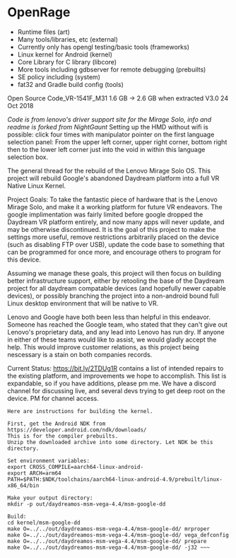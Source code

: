 # OpenRage
- Runtime files (art)
- Many tools/libraries, etc (external)
- Currently only has opengl testing/basic tools (frameworks)
- Linux kernel for Android (kernel)
- Core Library for C library (libcore)
- More tools including gdbserver for remote debugging (prebuilts)
- SE policy including (system)
- fat32 and Gradle build config (tools) 


Open Source Code_VR-1541F_M31
1.6 GB -> 2.6 GB when extracted
V3.0
24 Oct 2018

_Code is from lenovo's driver support site for the Mirage Solo, info and readme is forked from NightGaunt_
Setting up the HMD without wifi is possible: click four times with manipulator pointer on the first language selection panel: From the upper left corner, upper right corner, bottom right then to the lower left corner just into the void in within this language selection box. 

The general thread for the rebuild of the Lenovo Mirage Solo OS. This project will rebuild Google's abandoned Daydream platform into a full VR Native Linux Kernel.

Project Goals: To take the fantastic piece of hardware that is the Lenovo Mirage Solo, and make it a working platform for future VR endeavors. The google implimentation was fairly limited before google dropped the Daydream VR platform entirely, and now many apps will never update, and may be otherwise discontinued. It is the goal of this project to make the settings more useful, remove restrictions arbitrarily placed on the device (such as disabling FTP over USB), update the code base to something that can be programmed for once more, and encourage others to program for this device.

Assuming we manage these goals, this project will then focus on building better infrastructure support, either by retooling the base of the Daydream project for all daydream compatable devices (and hopefully newer capable devices), or possibly branching the project into a non-android bound full Linux desktop environment that will be native to VR.

Lenovo and Google have both been less than helpful in this endeavor. Someone has reached the Google team, who stated that they can't give out Lenovo's proprietary data, and any lead into Lenovo has run dry. If anyone in either of these teams would like to assist, we would gladly accept the help. This would improve customer relations, as this project being nescessary is a stain on both companies records.

Current Status: https://bit.ly/2TDUg1R contains a list of intended repairs to the existing platform, and improvements we hope to accomplish. This list is expandable, so if you have additions, please pm me. We have a discord channel for discussing live, and several devs trying to get deep root on the device. PM for channel access.
~~~
Here are instructions for building the kernel.

First, get the Android NDK from https://developer.android.com/ndk/downloads/
This is for the compiler prebuilts.
Unzip the downloaded archive into some directory. Let NDK be this directory.

Set environment variables:
export CROSS_COMPILE=aarch64-linux-android-
export ARCH=arm64
PATH=$PATH:$NDK/toolchains/aarch64-linux-android-4.9/prebuilt/linux-x86_64/bin

Make your output directory:
mkdir -p out/daydreamos-msm-vega-4.4/msm-google-dd

Build:
cd kernel/msm-google-dd
make O=../../out/daydreamos-msm-vega-4.4/msm-google-dd/ mrproper
make O=../../out/daydreamos-msm-vega-4.4/msm-google-dd/ vega_defconfig
make O=../../out/daydreamos-msm-vega-4.4/msm-google-dd/ prepare
make O=../../out/daydreamos-msm-vega-4.4/msm-google-dd/ -j32 ~~~
